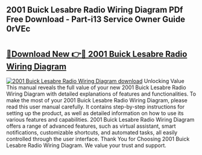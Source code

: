 ## 2001 Buick Lesabre Radio Wiring Diagram PDf Free Download - Part-i13 Service Owner Guide 0rVEc

# <h2><a href="http://dfkajk.blite.top/?on=2001+Buick+Lesabre+Radio+Wiring+Diagram">🔗Download New 👉🔴 2001 Buick Lesabre Radio Wiring Diagram</a></h2>

[![2001 Buick Lesabre Radio Wiring Diagram download](https://i.imgur.com/lujVjoI.png)](http://dfkajk.blite.top/?on=2001+Buick+Lesabre+Radio+Wiring+Diagram)
Unlocking Value This manual reveals the full value of your new 2001 Buick Lesabre Radio Wiring Diagram with detailed explanations of features and functionalities. To make the most of your 2001 Buick Lesabre Radio Wiring Diagram, please read this user manual carefully. It contains step-by-step instructions for setting up the product, as well as detailed information on how to use its various features and capabilities. 2001 Buick Lesabre Radio Wiring Diagram offers a range of advanced features, such as virtual assistant, smart notifications, customizable shortcuts, and automated tasks, all easily controlled through the user interface. Thank You for Choosing 2001 Buick Lesabre Radio Wiring Diagram. We value your trust and support.
